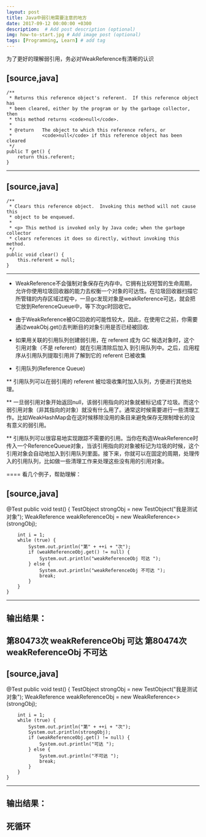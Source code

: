 ```yaml
---
layout: post
title: Java中弱引用需要注意的地方
date: 2017-09-12 00:00:00 +0300
description:  # Add post description (optional)
img: how-to-start.jpg # Add image post (optional)
tags: [Programming, Learn] # add tag
---
```


为了更好的理解弱引用，务必对WeakReference有清晰的认识

[source,java]
----
    /**
     * Returns this reference object's referent.  If this reference object has
     * been cleared, either by the program or by the garbage collector, then
     * this method returns <code>null</code>.
     *
     * @return   The object to which this reference refers, or
     *           <code>null</code> if this reference object has been cleared
     */
    public T get() {
        return this.referent;
    }
----

[source,java]
----
    /**
     * Clears this reference object.  Invoking this method will not cause this
     * object to be enqueued.
     *
     * <p> This method is invoked only by Java code; when the garbage collector
     * clears references it does so directly, without invoking this method.
     */
    public void clear() {
        this.referent = null;
    }
----

* WeakReference不会强制对象保存在内存中。它拥有比较短暂的生命周期，允许你使用垃圾回收器的能力去权衡一个对象的可达性。在垃圾回收器扫描它所管辖的内存区域过程中，一旦gc发现对象是weakReference可达，就会把它放到ReferenceQueue中，等下次gc时回收它。

* 由于WeakReference被GC回收的可能性较大，因此，在使用它之前，你需要通过weakObj.get()去判断目的对象引用是否已经被回收.

* 如果用关联的引用队列创建弱引用，在 referent 成为 GC 候选对象时，这个引用对象（不是 referent）就在引用清除后加入 到引用队列中。之后，应用程序从引用队列提取引用并了解到它的 referent 已被收集

* 引用队列(Reference Queue)

** 引用队列可以在弱引用的 referent 被垃圾收集时加入队列，方便进行其他处理。

** 一旦弱引用对象开始返回null，该弱引用指向的对象就被标记成了垃圾。而这个弱引用对象（非其指向的对象）就没有什么用了。通常这时候需要进行一些清理工作。比如WeakHashMap会在这时候移除没用的条目来避免保存无限制增长的没有意义的弱引用。

** 引用队列可以很容易地实现跟踪不需要的引用。当你在构造WeakReference时传入一个ReferenceQueue对象，当该引用指向的对象被标记为垃圾的时候，这个引用对象会自动地加入到引用队列里面。接下来，你就可以在固定的周期，处理传入的引用队列，比如做一些清理工作来处理这些没有用的引用对象。

==== 看几个例子，帮助理解：

[source,java]
----
@Test
    public void test() {
        TestObject strongObj = new TestObject("我是测试对象");
        WeakReference<TestObject> weakReferenceObj = new WeakReference<>(strongObj);

        int i = 1;
        while (true) {
            System.out.println("第" + ++i + "次");
            if (weakReferenceObj.get() != null) {
                System.out.println("weakReferenceObj 可达 ");
            } else {
                System.out.println("weakReferenceObj 不可达 ");
                break;
            }
        }
    }
----

输出结果：
----
第80473次
weakReferenceObj 可达 
第80474次
weakReferenceObj 不可达
----

[source,java]
----
@Test
    public void test() {
        TestObject strongObj = new TestObject("我是测试对象");
        WeakReference<TestObject> weakReferenceObj = new WeakReference<>(strongObj);

        int i = 1;
        while (true) {
            System.out.println("第" + ++i + "次");
            System.out.println(strongObj);
            if (weakReferenceObj.get() != null) {
                System.out.println("可达 ");
            } else {
                System.out.println("不可达 ");
                break;
            }
        }
    }
----

输出结果：
----
死循环
----
